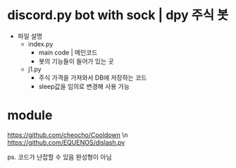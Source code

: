 # discord.py bot with sock | dpy 주식 봇
+ 파일 설명
  + index.py
    - main code | 메인코드
    - 봇의 기능들이 들어가 있는 곳
  + j1.py
    - 주식 가격을 가져와서 DB에 저장하는 코드
    - sleep값을 임의로 변경해 사용 가능

# module
https://github.com/cheocho/Cooldown \n
https://github.com/EQUENOS/dislash.py

ps. 코드가 난잡할 수 있음 완성형이 아님

